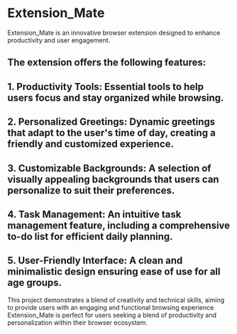# Extension_Mate

Extension_Mate is an innovative browser extension designed to enhance productivity and user engagement.

## The extension offers the following features:

## 1. Productivity Tools: Essential tools to help users focus and stay organized while browsing.

## 2. Personalized Greetings: Dynamic greetings that adapt to the user's time of day, creating a friendly and customized experience.

## 3. Customizable Backgrounds: A selection of visually appealing backgrounds that users can personalize to suit their preferences.

## 4. Task Management: An intuitive task management feature, including a comprehensive to-do list for efficient daily planning.

## 5. User-Friendly Interface: A clean and minimalistic design ensuring ease of use for all age groups.

This project demonstrates a blend of creativity and technical skills, aiming to provide users with an engaging and functional browsing experience. Extension_Mate is perfect for users seeking a blend of productivity and personalization within their browser ecosystem.
